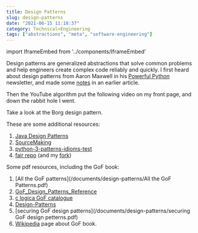 ```yaml
---
title: Design Patterns
slug: design-patterns
date: "2021-06-15 11:18:37"
category: Technical>Engineering
tags: ["abstractions", "meta", "software-engineering"]
---
```


import IframeEmbed from '../components/IframeEmbed'

Design patterns are generalized abstractions that solve common problems and help
engineers create complex code reliably and quickly. I first heard about design
patterns from Aaron Maxwell in his [Powerful
Python](https://powerfulpython.com/) newsletter, and made some
[notes](python-notes) in an earlier article.

Then the YouTube algorithm put the following video on my front page, and down
the rabbit hole I went.

Take a look at the Borg design pattern.

<IframeEmbed src='https://youtube.com/embed/bsyjSW46TDg' />

These are some additional resources:

1.  [Java Design Patterns](https://java-design-patterns.com/)
1.  [SourceMaking](https://sourcemaking.com/design_patterns)
1.  [python-3-patterns-idioms-test](https://python-3-patterns-idioms-test.readthedocs.io/en/latest/PatternConcept.html)
1.  [fair repo](https://github.com/faif/python-patterns) (and my [fork](https://github.com/johnmathews/python-patterns/blob/master/patterns/creational/borg.py))

Some pdf resources, including the GoF book:

1.  [All the GoF patterns](/documents/design-patterns/All the GoF Patterns.pdf)
1.  [GoF_Design_Patterns_Reference](/documents/design-patterns/GoF_Design_Patterns_Reference0100.pdf)
1.  [c logica GoF catalogue](/documents/design-patterns/c-logica-gof-catalogue.pdf)
1.  [Design-Patterns](/documents/design-patterns/DesignPatterns.pdf)
1.  [securing GoF design patterns](/documents/design-patterns/securing GoF design petterns.pdf)
1.  [Wikipedia](https://en.wikipedia.org/wiki/Design_Patterns) page about GoF book.
